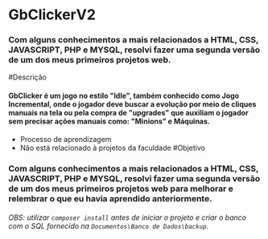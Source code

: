 # GbClickerV2
### Com alguns conhecimentos a mais relacionados a HTML, CSS, JAVASCRIPT, PHP e MYSQL, resolvi fazer uma segunda versão de um dos meus primeiros projetos web.
#Descrição
#### GbClicker é um jogo no estilo "Idle", também conhecido como Jogo Incremental, onde o jogador deve buscar a evolução por meio de cliques manuais na tela ou pela compra de "upgrades" que auxiliam o jogador sem precisar ações manuais como: "Minions" e Máquinas.
- Processo de aprendizagem
- Não está relacionado à projetos da faculdade
#Objetivo
### Com alguns conhecimentos a mais relacionados a HTML, CSS, JAVASCRIPT, PHP e MYSQL, resolvi fazer uma segunda versão de um dos meus primeiros projetos web para melhorar e relembrar o que eu havia aprendido anteriormente.

###### *OBS:* utilizar `composer install` antes de iniciar o projeto e criar o banco com o SQL fornecido na `Documentos\Banco de Dados\backup`.
